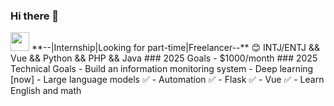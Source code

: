 ### Hi there 👋
<img src="https://media.giphy.com/media/WUlplcMpOCEmTGBtBW/giphy.gif" width="30">  
**--|Internship|Looking for part-time|Freelancer--**  
😊 INTJ/ENTJ && Vue && Python && PHP && Java  
### 2025 Goals  
- $1000/month  
### 2025 Technical Goals  
- Build an information monitoring system  
  - Deep learning [now]
  - Large language models ✅  
  - Automation ✅  
  - Flask  ✅
  - Vue  ✅
- Learn English and math
